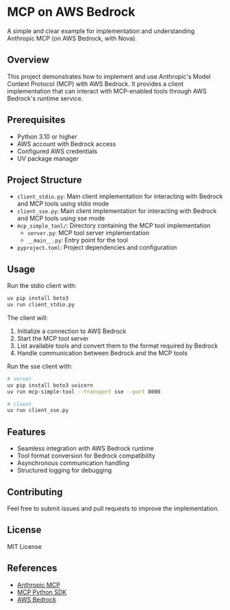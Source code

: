 # MCP on AWS Bedrock
A simple and clear example for implementation and understanding Anthropic MCP (on AWS Bedrock, with Nova).

## Overview
This project demonstrates how to implement and use Anthropic's Model Context Protocol (MCP) with AWS Bedrock. It provides a client implementation that can interact with MCP-enabled tools through AWS Bedrock's runtime service.

## Prerequisites
- Python 3.10 or higher
- AWS account with Bedrock access
- Configured AWS credentials
- UV package manager

## Project Structure
- `client_stdio.py`: Main client implementation for interacting with Bedrock and MCP tools using stdio mode
- `client_sse.py`: Main client implementation for interacting with Bedrock and MCP tools using sse mode
- `mcp_simple_tool/`: Directory containing the MCP tool implementation
  - `server.py`: MCP tool server implementation
  - `__main__.py`: Entry point for the tool
- `pyproject.toml`: Project dependencies and configuration

## Usage
Run the stdio client with:
```bash
uv pip install boto3
uv run client_stdio.py
```

The client will:
1. Initialize a connection to AWS Bedrock
2. Start the MCP tool server
3. List available tools and convert them to the format required by Bedrock
4. Handle communication between Bedrock and the MCP tools

Run the sse client with:
```bash
# server
uv pip install boto3 uvicorn
uv run mcp-simple-tool --transport sse --port 8000

# client
uv run client_sse.py
```

## Features
- Seamless integration with AWS Bedrock runtime
- Tool format conversion for Bedrock compatibility
- Asynchronous communication handling
- Structured logging for debugging

## Contributing
Feel free to submit issues and pull requests to improve the implementation.

## License
MIT License

## References
- [Anthropic MCP](https://modelcontextprotocol.io/)
- [MCP Python SDK](https://github.com/modelcontextprotocol/python-sdk)
- [AWS Bedrock](https://aws.amazon.com/bedrock/)
